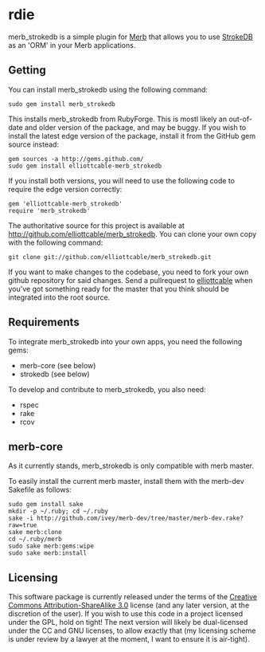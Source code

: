 rdie
====

merb_strokedb is a simple plugin for [Merb][] that allows you to use [StrokeDB][]
as an 'ORM' in your Merb applications.

  [Merb]: <http://merbivore.com> (Merb homepage)
  [StrokeDB]: <http://strokedb.com> (StrokeDB homepage)

Getting
-------

You can install merb_strokedb using the following command:

    sudo gem install merb_strokedb

This installs merb_strokedb from RubyForge. This is mostl likely an
out-of-date and older version of the package, and may be buggy. If you wish to
install the latest edge version of the package, install it from the GitHub gem
source instead:

    gem sources -a http://gems.github.com/
    sudo gem install elliottcable-merb_strokedb

If you install both versions, you will need to use the following code to require
the edge version correctly:

    gem 'elliottcable-merb_strokedb'
    require 'merb_strokedb'

The authoritative source for this project is available at
<http://github.com/elliottcable/merb_strokedb>. You can clone your own copy with the
following command:

    git clone git://github.com/elliottcable/merb_strokedb.git

If you want to make changes to the codebase, you need to fork your own github
repository for said changes. Send a pullrequest to [elliottcable][GitHub]
when you've got something ready for the master that you think should be
integrated into the root source.

  [GitHub]: <http://github.com/elliottcable> (elliottcable on GitHub)

Requirements
------------

To integrate merb_strokedb into your own apps, you need the following gems:

* merb-core (see below)
* strokedb (see below)

To develop and contribute to merb_strokedb, you also need:

* rspec
* rake
* rcov

merb-core
---------

As it currently stands, merb_strokedb is only compatible with merb master.

To easily install the current merb master, install them with the merb-dev
Sakefile as follows:

    sudo gem install sake
    mkdir -p ~/.ruby; cd ~/.ruby
    sake -i http://github.com/ivey/merb-dev/tree/master/merb-dev.rake?raw=true
    sake merb:clone
    cd ~/.ruby/merb
    sudo sake merb:gems:wipe
    sudo sake merb:install

Licensing
---------

This software package is currently released under the terms of the
[Creative Commons Attribution-ShareAlike 3.0][1] license (and any later
version, at the discretion of the user). If you wish to use this code in a
project licensed under the GPL, hold on tight! The next version will likely be
dual-licensed under the CC and GNU licenses, to allow exactly that (my
licensing scheme is under review by a lawyer at the moment, I want to ensure
it is air-tight).

  [1]: <http://creativecommons.org/licenses/by-sa/3.0/> (Creative Commons Attribution-ShareAlike 3.0 license)